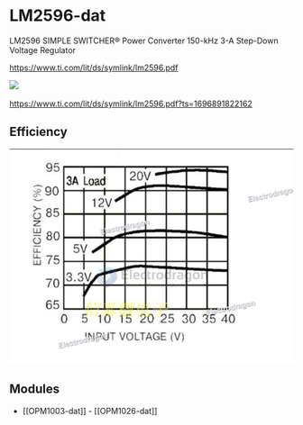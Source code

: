 
# LM2596-dat 


LM2596 SIMPLE SWITCHER® Power Converter 150-kHz 3-A Step-Down Voltage Regulator

https://www.ti.com/lit/ds/symlink/lm2596.pdf

![](2024-10-08-16-56-06.png)



https://www.ti.com/lit/ds/symlink/lm2596.pdf?ts=1696891822162

## Efficiency 

![](2024-01-31-15-52-03.png)


## Modules 
- [[OPM1003-dat]] - [[OPM1026-dat]]